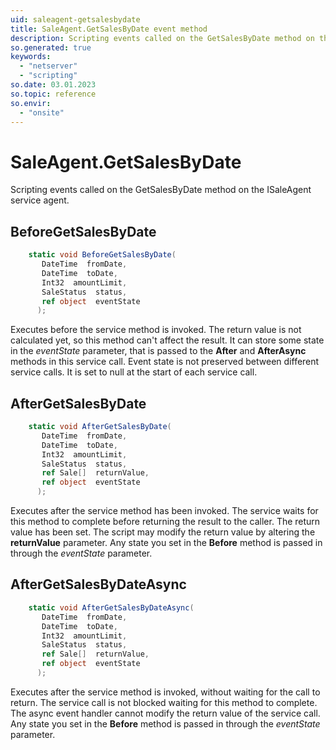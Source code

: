 ```yaml
---
uid: saleagent-getsalesbydate
title: SaleAgent.GetSalesByDate event method
description: Scripting events called on the GetSalesByDate method on the SaleAgent service agent.
so.generated: true
keywords:
  - "netserver"
  - "scripting"
so.date: 03.01.2023
so.topic: reference
so.envir:
  - "onsite"
---
```

# SaleAgent.GetSalesByDate

Scripting events called on the <see cref='M:SuperOffice.CRM.Services.ISaleAgent.GetSalesByDate'>GetSalesByDate</see> method on the <see cref='ISaleAgent'>ISaleAgent</see>  service agent.

## BeforeGetSalesByDate
```cs
    static void BeforeGetSalesByDate(
       DateTime  fromDate,
       DateTime  toDate,
       Int32  amountLimit,
       SaleStatus  status,
       ref object  eventState
      );
```
Executes before the service method is invoked.
The return value is not calculated yet, so this method can't affect the result.
It can store some state in the *eventState* parameter, that is passed to the **After** and **AfterAsync** methods in this service call.
Event state is not preserved between different service calls. It is set to null at the start of each service call.
## AfterGetSalesByDate
```cs
    static void AfterGetSalesByDate(
       DateTime  fromDate,
       DateTime  toDate,
       Int32  amountLimit,
       SaleStatus  status,
       ref Sale[]  returnValue,
       ref object  eventState
      );
```
Executes after the service method has been invoked. The service waits for this method to complete before returning the result to the caller.
The return value has been set. The script may modify the return value by altering the **returnValue** parameter.
Any state you set in the **Before** method is passed in through the *eventState* parameter.
## AfterGetSalesByDateAsync
```cs
    static void AfterGetSalesByDateAsync(
       DateTime  fromDate,
       DateTime  toDate,
       Int32  amountLimit,
       SaleStatus  status,
       ref Sale[]  returnValue,
       ref object  eventState
      );
```
Executes after the service method is invoked, without waiting for the call to return.
The service call is not blocked waiting for this method to complete.
The async event handler cannot modify the return value of the service call.
Any state you set in the **Before** method is passed in through the *eventState* parameter.

